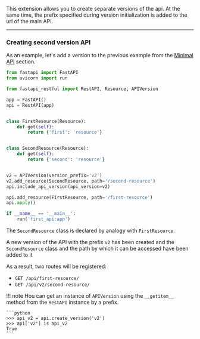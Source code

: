This extension allows you to create separate versions of the api. 
At the same time, the prefix specified during version initialization is added to the url of the main API.

---

### Creating second version API
As an example, let's add a version to the previous example from the [Minimal API](minimal-api.md) section.


```python title="first_api.py" linenums="1" hl_lines="15-17 20 21 22"
from fastapi import FastAPI
from uvicorn import run

from fastapi_restful import RestAPI, Resource, APIVersion

app = FastAPI()
api = RestAPI(app)


class FirstResource(Resource):
    def get(self):
        return {'first': 'resource'}


class SecondResource(Resource):
    def get(self):
        return {'second': 'resource'}


v2 = APIVersion(version_prefix='v2')
v2.add_resource(SecondResource, path='/second-resource')
api.include_api_version(api_version=v2)

api.add_resource(FirstResource, path='/first-resource')
api.apply()

if __name__ == '__main__':
    run('first_api:app')
```
The `SecondResource` class is declared by analogy with `FirstResource`.

A new version of the API with the prefix `v2` has been created and the `SecondResource` class and the path by which it can be accessed have been added to it

As a result, two routes will be registered:

- `GET /api/first-resource/`
- `GET /api/v2/second-resource/`

!!! note
    Нou can get an instance of `APIVersion` using the `__getitem__` method from the `RestAPI` instance by a prefix.

    ```python
    >>> api_v2 = api.create_version('v2')
    >>> api['v2'] is api_v2
    True
    ```
